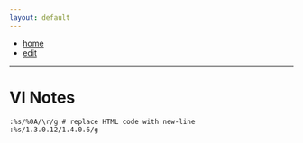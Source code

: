 ```yaml
---
layout: default
---
```

- [home](/index.md)
- [edit](/edit.md)
---
# VI Notes

```
:%s/%0A/\r/g # replace HTML code with new-line
:%s/1.3.0.12/1.4.0.6/g
```